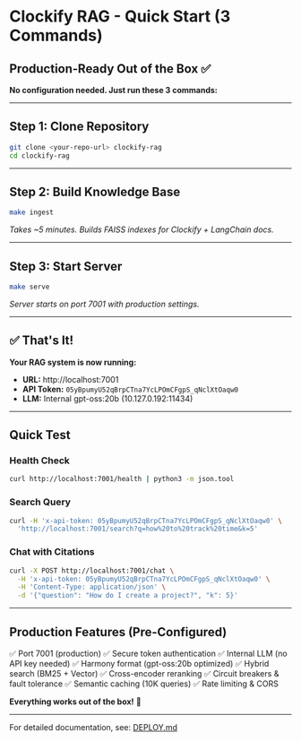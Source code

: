 # Clockify RAG - Quick Start (3 Commands)

## Production-Ready Out of the Box ✅

**No configuration needed. Just run these 3 commands:**

---

## Step 1: Clone Repository
```bash
git clone <your-repo-url> clockify-rag
cd clockify-rag
```

---

## Step 2: Build Knowledge Base
```bash
make ingest
```
*Takes ~5 minutes. Builds FAISS indexes for Clockify + LangChain docs.*

---

## Step 3: Start Server
```bash
make serve
```
*Server starts on port 7001 with production settings.*

---

## ✅ That's It!

**Your RAG system is now running:**
- **URL:** http://localhost:7001
- **API Token:** `05yBpumyU52qBrpCTna7YcLPOmCFgpS_qNclXtOaqw0`
- **LLM:** Internal gpt-oss:20b (10.127.0.192:11434)

---

## Quick Test

### Health Check
```bash
curl http://localhost:7001/health | python3 -m json.tool
```

### Search Query
```bash
curl -H 'x-api-token: 05yBpumyU52qBrpCTna7YcLPOmCFgpS_qNclXtOaqw0' \
  'http://localhost:7001/search?q=how%20to%20track%20time&k=5'
```

### Chat with Citations
```bash
curl -X POST http://localhost:7001/chat \
  -H 'x-api-token: 05yBpumyU52qBrpCTna7YcLPOmCFgpS_qNclXtOaqw0' \
  -H 'Content-Type: application/json' \
  -d '{"question": "How do I create a project?", "k": 5}'
```

---

## Production Features (Pre-Configured)

✅ Port 7001 (production)
✅ Secure token authentication
✅ Internal LLM (no API key needed)
✅ Harmony format (gpt-oss:20b optimized)
✅ Hybrid search (BM25 + Vector)
✅ Cross-encoder reranking
✅ Circuit breakers & fault tolerance
✅ Semantic caching (10K queries)
✅ Rate limiting & CORS

**Everything works out of the box!** 🚀

---

For detailed documentation, see: [DEPLOY.md](DEPLOY.md)

